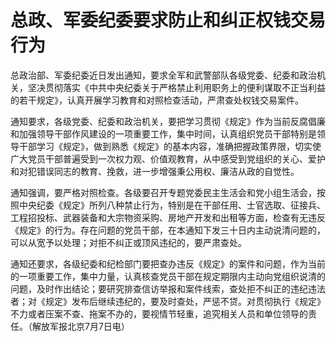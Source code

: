# 总政、军委纪委要求防止和纠正权钱交易行为

总政治部、军委纪委近日发出通知，要求全军和武警部队各级党委、纪委和政治机关，坚决贯彻落实《中共中央纪委关于严格禁止利用职务上的便利谋取不正当利益的若干规定》，认真开展学习教育和对照检查活动，严肃查处权钱交易案件。

通知要求，各级党委、纪委和政治机关，要把学习贯彻《规定》作为当前反腐倡廉和加强领导干部作风建设的一项重要工作，集中时间，认真组织党员干部特别是领导干部学习《规定》，做到熟悉《规定》的基本内容，准确把握政策界限，切实使广大党员干部普遍受到一次权力观、价值观教育，从中感受到党组织的关心、爱护和对犯错误同志的教育、挽救，进一步增强秉公用权、廉洁从政的自觉性。

通知强调，要严格对照检查。各级要召开专题党委民主生活会和党小组生活会，按照中央纪委《规定》所列八种禁止行为，特别是在干部任用、士官选取、征接兵、工程招投标、武器装备和大宗物资采购、房地产开发和出租等方面，检查有无违反《规定》的行为。存在问题的党员干部，在本通知下发三十日内主动说清问题的，可以从宽予以处理；对拒不纠正或顶风违纪的，要严肃查处。

通知还要求，各级纪委和纪检部门要把查办违反《规定》的案件和问题，作为当前的一项重要工作，集中力量，认真核查党员干部在规定期限内主动向党组织说清的问题，及时作出结论；要研究排查信访举报和案件线索，查处拒不纠正的违纪违法者；对《规定》发布后继续违纪的，要及时查处，严惩不贷。对贯彻执行《规定》不力或者压案不查、拖案不办的，要视情节轻重，追究相关人员和单位领导的责任。（解放军报北京7月7日电）